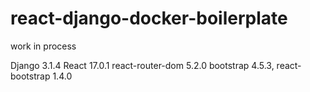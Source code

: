 # react-django-docker-boilerplate
work in process

Django 3.1.4
React 17.0.1
react-router-dom 5.2.0
bootstrap 4.5.3,
react-bootstrap 1.4.0




